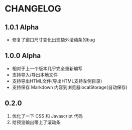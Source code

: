 # CHANGELOG

## 1.0.1 **Alpha**

- 修复了窗口尺寸变化出现额外滚动条的bug

## 1.0.0 **Alpha**

- 相对于上一个版本几乎完全重新编写
- 支持导入/导出本地文件
- 支持导出HTML文件(导出HTML支持左侧目录)
- 支持保存 Markdown 内容到浏览器localStorage(自动保存)

## 0.2.0

1. 优化了一下 CSS 和 Javascript 代码
2. 给预览输出带上了滚动条